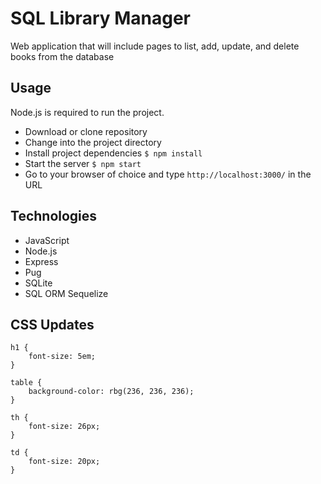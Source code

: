 # SQL Library Manager
Web application that will include pages to list, add, update, and delete books from the database

## Usage
Node.js is required to run the project.

- Download or clone repository
- Change into the project directory
- Install project dependencies
    ```$ npm install```
- Start the server
    ```$ npm start```
- Go to your browser of choice and type ```http://localhost:3000/``` in the URL
## Technologies
- JavaScript
- Node.js
- Express
- Pug
- SQLite
- SQL ORM Sequelize
## CSS Updates
```
h1 {
    font-size: 5em;
}

table {
    background-color: rbg(236, 236, 236);
}

th {
    font-size: 26px;
}

td {
    font-size: 20px;
}
```